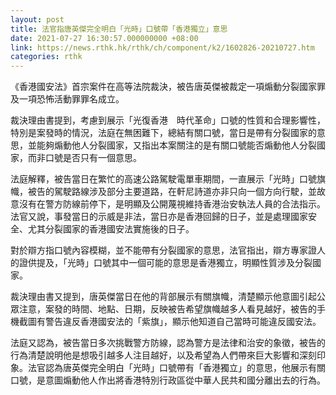 ```yaml
---
layout: post
title: 法官指唐英傑完全明白「光時」口號帶「香港獨立」意思
date: 2021-07-27 16:30:57.000000000 +08:00
link: https://news.rthk.hk/rthk/ch/component/k2/1602826-20210727.htm
categories: rthk
---
```


《香港國安法》首宗案件在高等法院裁決，被告唐英傑被裁定一項煽動分裂國家罪及一項恐怖活動罪罪名成立。

裁決理由書提到，考慮到展示「光復香港　時代革命」口號的性質和合理影響性，特別是案發時的情況，法庭在無困難下，總結有關口號，當日是帶有分裂國家的意思，並能夠煽動他人分裂國家，又指出本案關注的是有關口號能否煽動他人分裂國家，而非口號是否只有一個意思。

法庭解釋，被告當日在繁忙的高速公路駕駛電單車期間，一直展示「光時」口號旗幟，被告的駕駛路線涉及部分主要道路，在軒尼詩道亦非只向一個方向行駛，並故意沒有在警方防線前停下，是明顯及公開蔑視維持香港治安執法人員的合法指示。法官又說，事發當日的示威是非法，當日亦是香港回歸的日子，並是處理國家安全、尤其分裂國家的香港國安法實施後的日子。

對於辯方指口號內容模糊，並不能帶有分裂國家的意思，法官指出，辯方專家證人的證供提及，「光時」口號其中一個可能的意思是香港獨立，明顯性質涉及分裂國家。

裁決理由書又提到，唐英傑當日在他的背部展示有關旗幟，清楚顯示他意圖引起公眾注意，案發的時間、地點、日期，反映被告希望旗幟越多人看見越好，被告的手機截圖有警告違反香港國安法的「紫旗」，顯示他知道自己當時可能違反國安法。

法庭又認為，被告當日多次挑戰警方防線，認為警方是法律和治安的象徵，被告的行為清楚說明他是想吸引越多人注目越好，以及希望為人們帶來巨大影響和深刻印象。法官認為唐英傑完全明白「光時」口號帶有「香港獨立」的意思，他展示有關口號，是意圖煽動他人作出將香港特別行政區從中華人民共和國分離出去的行為。
